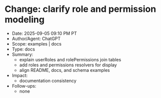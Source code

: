 # Change: clarify role and permission modeling

- Date: 2025-09-05 09:10 PM PT
- Author/Agent: ChatGPT
- Scope: examples | docs
- Type: docs
- Summary:
  - explain userRoles and rolePermissions join tables
  - add roles and permissions resolvers for display
  - align README, docs, and schema examples
- Impact:
  - documentation consistency
- Follow-ups:
  - none
